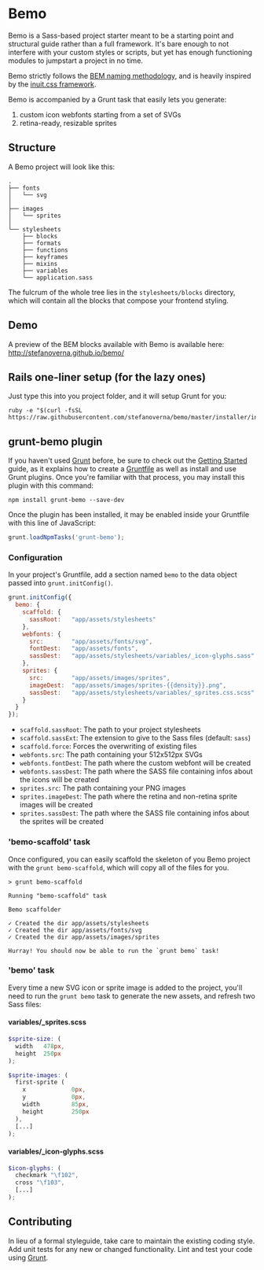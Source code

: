 # Bemo

Bemo is a Sass-based project starter meant to be a starting point and structural 
guide rather than a full framework. It's bare enough to not interfere with your 
custom styles or scripts, but yet has enough functioning modules to jumpstart 
a project in no time.

Bemo strictly follows the [BEM naming methodology](http://csswizardry.com/2013/01/mindbemding-getting-your-head-round-bem-syntax/),
and is heavily inspired by the [inuit.css framework](https://github.com/csswizardry/inuit.css/).

Bemo is accompanied by a Grunt task that easily lets you generate:

1. custom icon webfonts starting from a set of SVGs
2. retina-ready, resizable sprites

## Structure

A Bemo project will look like this:

```
.
├── fonts
│   └── svg
│ 
├── images
│   └── sprites
│ 
└── stylesheets
    ├── blocks
    ├── formats
    ├── functions
    ├── keyframes
    ├── mixins
    ├── variables
    └── application.sass
```

The fulcrum of the whole tree lies in the `stylesheets/blocks` directory,
which will contain all the blocks that compose your frontend styling.

## Demo

A preview of the BEM blocks available with Bemo is available here: http://stefanoverna.github.io/bemo/

## Rails one-liner setup (for the lazy ones)

Just type this into you project folder, and it will setup Grunt for you:

```
ruby -e "$(curl -fsSL https://raw.githubusercontent.com/stefanoverna/bemo/master/installer/install)"
```

## grunt-bemo plugin

If you haven't used [Grunt](http://gruntjs.com/) before, be sure to check out the [Getting Started](http://gruntjs.com/getting-started) guide, as it explains how to create a [Gruntfile](http://gruntjs.com/sample-gruntfile) as well as install and use Grunt plugins. Once you're familiar with that process, you may install this plugin with this command:

```shell
npm install grunt-bemo --save-dev
```

Once the plugin has been installed, it may be enabled inside your Gruntfile with this line of JavaScript:

```js
grunt.loadNpmTasks('grunt-bemo');
```

### Configuration
In your project's Gruntfile, add a section named `bemo` to the data object passed into `grunt.initConfig()`.

```js
grunt.initConfig({
  bemo: {
    scaffold: {
      sassRoot:   "app/assets/stylesheets"
    },
    webfonts: {
      src:        "app/assets/fonts/svg",
      fontDest:   "app/assets/fonts",
      sassDest:   "app/assets/stylesheets/variables/_icon-glyphs.sass"
    },
    sprites: {
      src:        "app/assets/images/sprites",
      imageDest:  "app/assets/images/sprites-{{density}}.png",
      sassDest:   "app/assets/stylesheets/variables/_sprites.css.scss"
    }
  }
});
```

* `scaffold.sassRoot`: The path to your project stylesheets
* `scaffold.sassExt`: The extension to give to the Sass files (default: `sass`)
* `scaffold.force`: Forces the overwriting of existing files
* `webfonts.src`: The path containing your 512x512px SVGs
* `webfonts.fontDest`: The path where the custom webfont will be created
* `webfonts.sassDest`: The path where the SASS file containing infos about the icons will be created
* `sprites.src`: The path containing your PNG images
* `sprites.imageDest`: The path where the retina and non-retina sprite images will be created
* `sprites.sassDest`: The path where the SASS file containing infos about the sprites will be created

### 'bemo-scaffold' task

Once configured, you can easily scaffold the skeleton of you Bemo project with the `grunt bemo-scaffold`,
which will copy all of the files for you.

```
> grunt bemo-scaffold

Running "bemo-scaffold" task

Bemo scaffolder

✓ Created the dir app/assets/stylesheets
✓ Created the dir app/assets/fonts/svg
✓ Created the dir app/assets/images/sprites

Hurray! You should now be able to run the `grunt bemo` task!
```

### 'bemo' task

Every time a new SVG icon or sprite image is added to the project, you'll need to run the `grunt bemo` task
to generate the new assets, and refresh two Sass files:

#### variables/_sprites.scss

```scss
$sprite-size: (
  width   478px,
  height  250px
);

$sprite-images: (
  first-sprite (
    x             0px,
    y             0px,
    width         85px,
    height        250px
  ),
  [...]
);
```

#### variables/_icon-glyphs.scss

```scss
$icon-glyphs: (
  checkmark "\f102",
  cross "\f103",
  [...]
);
```

## Contributing
In lieu of a formal styleguide, take care to maintain the existing coding style. Add unit tests for any new or changed functionality. Lint and test your code using [Grunt](http://gruntjs.com/).

